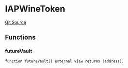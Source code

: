 # IAPWineToken
[Git Source](https://github.com/Swivel-Finance/illuminate/blob/29a4038ae0d0795d36640f068da3ac5c1dd43806/src/interfaces/IAPWineToken.sol)


## Functions
### futureVault


```solidity
function futureVault() external view returns (address);
```


